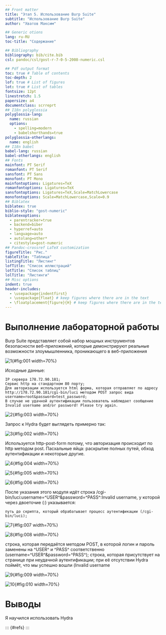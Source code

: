 ```yaml
---
## Front matter
title: "Этап 5. Использование Burp Suite"
subtitle: "Использование Burp Suite"
author: "Хватов Максим"

## Generic otions
lang: ru-RU
toc-title: "Содержание"

## Bibliography
bibliography: bib/cite.bib
csl: pandoc/csl/gost-r-7-0-5-2008-numeric.csl

## Pdf output format
toc: true # Table of contents
toc-depth: 2
lof: true # List of figures
lot: true # List of tables
fontsize: 12pt
linestretch: 1.5
papersize: a4
documentclass: scrreprt
## I18n polyglossia
polyglossia-lang:
  name: russian
  options:
	- spelling=modern
	- babelshorthands=true
polyglossia-otherlangs:
  name: english
## I18n babel
babel-lang: russian
babel-otherlangs: english
## Fonts
mainfont: PT Serif
romanfont: PT Serif
sansfont: PT Sans
monofont: PT Mono
mainfontoptions: Ligatures=TeX
romanfontoptions: Ligatures=TeX
sansfontoptions: Ligatures=TeX,Scale=MatchLowercase
monofontoptions: Scale=MatchLowercase,Scale=0.9
## Biblatex
biblatex: true
biblio-style: "gost-numeric"
biblatexoptions:
  - parentracker=true
  - backend=biber
  - hyperref=auto
  - language=auto
  - autolang=other*
  - citestyle=gost-numeric
## Pandoc-crossref LaTeX customization
figureTitle: "Рис."
tableTitle: "Таблица"
listingTitle: "Листинг"
lofTitle: "Список иллюстраций"
lotTitle: "Список таблиц"
lolTitle: "Листинги"
## Misc options
indent: true
header-includes:
  - \usepackage{indentfirst}
  - \usepackage{float} # keep figures where there are in the text
  - \floatplacement{figure}{H} # keep figures where there are in the text
---
```



# Выполнение лабораторной работы

Burp Suite представляет собой набор мощных инструментов безопасности веб-приложений, которые демонстрируют реальные возможности злоумышленника, проникающего в веб-приложения

![1](image/1.png){#fig:001 width=70%}

Исходные данные:

    IP сервера 178.72.90.181;
    Сервис http на стандартном 80 порту;
    Для авторизации используется html форма, которая отправляет по адресу http://178.72.90.181/cgi-bin/luci методом POST запрос вида username=root&password=test_password;
    В случае не удачной аутентификации пользователь наблюдает сообщение Invalid username and/or password! Please try again.


![2](image/3.png){#fig:003 width=70%}

Запрос к Hydra будет выглядеть примерно так:

![3](image/2.png){#fig:002 width=70%}

Используется http-post-form потому, что авторизация происходит по http методом post.
Пасхальные яйца: раскрытие полных путей, обход аутентификации и некоторые другие.

![4](image/4.png){#fig:004 width=70%}

![5](image/5.png){#fig:005 width=70%}

![6](image/6.png){#fig:006 width=70%}

После указания этого модуля идёт строка /cgi-bin/luci:username=^USER^&password=^PASS^:Invalid username, у которой через двоеточие (:) указывается:

    путь до скрипта, который обрабатывает процесс аутентификации (/cgi-bin/luci);

![7](image/7.png){#fig:007 width=70%}

![8](image/8.png){#fig:008 width=70%}

строка, которая передаётся методом POST, в которой логин и пароль заменены на ^USER^ и ^PASS^ соответственно (username=^USER^&password=^PASS^);
строка, которая присутствует на странице при неудачной аутентификации; при её отсутствии Hydra поймёт, что мы успешно вошли (Invalid username

![9](image/9.png){#fig:009 width=70%}

![10](image/10.png){#fig:010 width=70%}

# Выводы

Я научился использовать Hydra

::: {#refs}
:::
